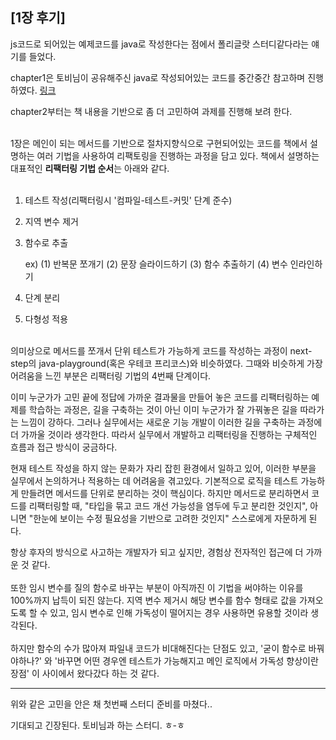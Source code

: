 ## [1장 후기]
js코드로 되어있는 예제코드를 java로 작성한다는 점에서 폴리글랏 스터디같다라는 얘기를 들었다. 

chapter1은  토비님이 공유해주신 java로 작성되어있는 코드를 중간중간 참고하며 진행하였다. [링크](https://github.com/Youngerjesus/refactoring-2nd-edition/blob/master/document/chapter-01/README.md
) 

chapter2부터는 책 내용을 기반으로 좀 더 고민하여 과제를  진행해 보려 한다.
<br><br>


1장은 메인이 되는 메서드를 기반으로 절차지향식으로 구현되어있는 코드를 책에서 설명하는 여러 기법을 사용하여 리팩토링을 진행하는 과정을 담고 있다.
책에서 설명하는 대표적인 **리팩터링 기법 순서**는 아래와 같다.
<br><br>

1. 테스트 작성(리팩터링시 '컴파일-테스트-커밋' 단계 준수)
2. 지역 변수 제거
3. 함수로 추출
   
   ex)
   (1) 반복문 쪼개기
   (2) 문장 슬라이드하기
   (3) 함수 추출하기
   (4) 변수 인라인하기
4. 단계 분리
5. 다형성 적용
<br><br>

의미상으로 메서드를 쪼개서 단위 테스트가 가능하게 코드를 작성하는 과정이 next-step의 java-playground(혹은 우테코 프리코스)와 비슷하였다.
그때와 비슷하게 가장 어려움을 느낀 부분은 리팩터링 기법의 4번째 단계이다.

이미 누군가가 고민 끝에 정답에 가까운 결과물을 만들어 놓은 코드를 리팩터링하는 예제를 학습하는 과정은, 
길을 구축하는 것이 아닌 이미 누군가가 잘 가꿔놓은 길을 따라가는 느낌이 강하다. 
그러나 실무에서는 새로운 기능 개발이 이러한 길을 구축하는 과정에 더 가까울 것이라 생각한다. 따라서 실무에서 개발하고 리팩터링을 진행하는 구체적인 흐름과 접근 방식이 궁금하다.

현재 테스트 작성을 하지 않는 문화가 자리 잡힌 환경에서 일하고 있어, 
이러한 부분을 실무에서 논의하거나 적용하는 데 어려움을 겪고있다. 
기본적으로 로직을 테스트 가능하게 만들려면 메서드를 단위로 분리하는 것이 핵심이다. 
하지만 메서드로 분리하면서 코드를 리팩터링할 때, 
"타입을 묶고 코드 개선 가능성을 염두에 두고 분리한 것인지", 
아니면 "한눈에 보이는 수정 필요성을 기반으로 고려한 것인지" 스스로에게 자문하게 된다.

항상 후자의 방식으로 사고하는 개발자가 되고 싶지만, 경험상 전자적인 접근에 더 가까운 것 같다.
<br><br>
또한 임시 변수를 질의 함수로 바꾸는 부분이 아직까진 이 기법을 써야하는 이유를 100%까지 납득이 되진 않는다.
지역 변수 제거시 해당 변수를 함수 형태로 값을 가져오도록 할 수 있고, 임시 변수로 인해 가독성이 떨어지는 경우 사용하면 유용할 것이라 생각된다.
<br><br>
하지만 함수의 수가 많아져 파일내 코드가 비대해진다는 단점도 있고, 
'굳이 함수로 바꿔야하나?' 와 '바꾸면 어떤 경우엔 테스트가 가능해지고 메인 로직에서 가독성 향상이란 장점' 이 사이에서 왔다갔다 하는 것 같다.

---
위와 같은 고민을 안은 채 첫번째 스터디 준비를 마쳤다.. 

기대되고 긴장된다. 토비님과 하는 스터디. ㅎ-ㅎ
